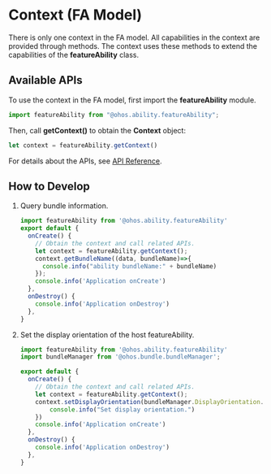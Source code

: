 # Context (FA Model)


There is only one context in the FA model. All capabilities in the context are provided through methods. The context uses these methods to extend the capabilities of the **featureAbility** class.


## Available APIs

To use the context in the FA model, first import the **featureAbility** module.


```ts
import featureAbility from "@ohos.ability.featureAbility";
```

Then, call **getContext()** to obtain the **Context** object:


```ts
let context = featureAbility.getContext()
```

For details about the APIs, see [API Reference](../reference/apis/js-apis-inner-app-context.md).


## How to Develop

1. Query bundle information.
   
   ```ts
   import featureAbility from '@ohos.ability.featureAbility'
   export default {
     onCreate() {
       // Obtain the context and call related APIs.
       let context = featureAbility.getContext();
       context.getBundleName((data, bundleName)=>{
         console.info("ability bundleName:" + bundleName)
       });
       console.info('Application onCreate')
     },
     onDestroy() {
       console.info('Application onDestroy')
     },
   }
   ```

2. Set the display orientation of the host featureAbility.
   
   ```ts
   import featureAbility from '@ohos.ability.featureAbility'
   import bundleManager from '@ohos.bundle.bundleManager';
   
   export default {
     onCreate() {
       // Obtain the context and call related APIs.
       let context = featureAbility.getContext();
       context.setDisplayOrientation(bundleManager.DisplayOrientation.LANDSCAPE).then(() => {
           console.info("Set display orientation.")
       })
       console.info('Application onCreate')
     },
     onDestroy() {
       console.info('Application onDestroy')
     },
   }
   ```
